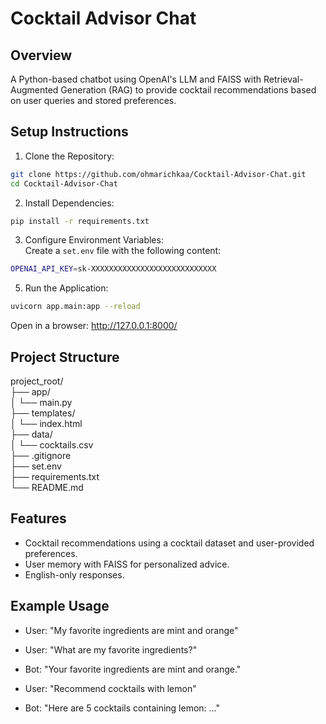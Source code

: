 # Cocktail Advisor Chat
## Overview

A Python-based chatbot using OpenAI's LLM and FAISS with Retrieval-Augmented Generation (RAG) to provide cocktail recommendations based on user queries and stored preferences.

## Setup Instructions
1. Clone the Repository:
```bash   
git clone https://github.com/ohmarichkaa/Cocktail-Advisor-Chat.git  
cd Cocktail-Advisor-Chat  
```

2. Install Dependencies:
```bash
pip install -r requirements.txt  
```

3. Configure Environment Variables:  
Create a `set.env` file with the following content:
```bash
OPENAI_API_KEY=sk-XXXXXXXXXXXXXXXXXXXXXXXXXXXX  
```

5. Run the Application:
```bash
uvicorn app.main:app --reload  
```

Open in a browser: http://127.0.0.1:8000/

## Project Structure

project_root/  
    ├── app/  
    │   └── main.py  
    ├── templates/  
    │   └── index.html  
    ├── data/  
    │   └── cocktails.csv  
    ├── .gitignore  
    ├── set.env  
    ├── requirements.txt  
    └── README.md  

## Features
- Cocktail recommendations using a cocktail dataset and user-provided preferences.  
- User memory with FAISS for personalized advice.  
- English-only responses.  

## Example Usage
- User: "My favorite ingredients are mint and orange"  
- User: "What are my favorite ingredients?"  
- Bot: "Your favorite ingredients are mint and orange."  

- User: "Recommend cocktails with lemon"  
- Bot: "Here are 5 cocktails containing lemon: ..."  
